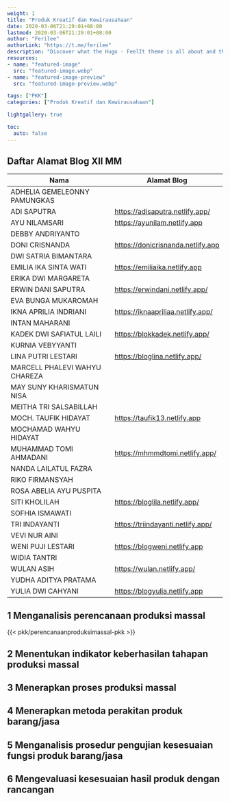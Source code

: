 ```yaml
---
weight: 1
title: "Produk Kreatif dan Kewirausahaan"
date: 2020-03-06T21:29:01+08:00
lastmod: 2020-03-06T21:29:01+08:00
author: "Ferilee"
authorLink: "https://t.me/ferilee"
description: "Discover what the Hugo - FeelIt theme is all about and the core-concepts behind it."
resources:
- name: "featured-image"
  src: "featured-image.webp"
- name: "featured-image-preview"
  src: "featured-image-preview.webp"

tags: ["PKK"]
categories: ["Produk Kreatif dan Kewirausahaan"]

lightgallery: true

toc:
  auto: false
---
```

## Daftar Alamat Blog XII MM
| Nama | Alamat Blog |
| ------ | ----------- |
| ADHELIA GEMELEONNY PAMUNGKAS |  |
| ADI SAPUTRA | https://adisaputra.netlify.app/ |
| AYU NILAMSARI | https://ayunilam.netlify.app  |
| DEBBY ANDRIYANTO |  |
| DONI CRISNANDA | https://donicrisnanda.netlify.app |
| DWI SATRIA BIMANTARA |  |
| EMILIA IKA SINTA WATI | https://emiliaika.netlify.app  |
| ERIKA DWI MARGARETA |  |
| ERWIN DANI SAPUTRA | https://erwindani.netlify.app/ |
| EVA BUNGA MUKAROMAH |  |
| IKNA APRILIA INDRIANI | https://iknaapriliaa.netlify.app/ |
| INTAN MAHARANI |  |
| KADEK DWI SAFIATUL LAILI | https://blokkadek.netlify.app/ |
| KURNIA VEBYYANTI |  |
| LINA PUTRI LESTARI | https://bloglina.netlify.app/ |
| MARCELL PHALEVI WAHYU CHAREZA |  |
| MAY SUNY KHARISMATUN NISA |  |
| MEITHA TRI SALSABILLAH |  |
| MOCH. TAUFIK HIDAYAT | https://taufik13.netlify.app |
| MOCHAMAD WAHYU HIDAYAT |  |
| MUHAMMAD TOMI AHMADANI | https://mhmmdtomi.netlify.app/ |
| NANDA LAILATUL FAZRA |  |
| RIKO FIRMANSYAH |  |
| ROSA ABELIA AYU PUSPITA |  |
| SITI KHOLILAH | https://bloglila.netlify.app/ |
| SOFHIA ISMAWATI |  |
| TRI INDAYANTI | https://triindayanti.netlify.app/ |
| VEVI NUR AINI |  |
| WENI PUJI LESTARI | https://blogweni.netlify.app |
| WIDIA TANTRI |  |
| WULAN ASIH | https://wulan.netlify.app/ |
| YUDHA ADITYA PRATAMA |  |
| YULIA DWI CAHYANI | https://blogyulia.netlify.app |

<!--more-->

## 1 Menganalisis perencanaan produksi massal

{{< pkk/perencanaanproduksimassal-pkk >}}


## 2 Menentukan indikator keberhasilan tahapan produksi massal
## 3 Menerapkan proses produksi massal
## 4 Menerapkan metoda perakitan produk barang/jasa
## 5 Menganalisis prosedur pengujian kesesuaian fungsi produk barang/jasa
## 6 Mengevaluasi kesesuaian hasil produk dengan rancangan
